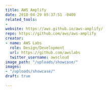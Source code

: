 ```yaml
---
title: AWS Amplify
date: 2018-04-29 05:37:51 -0400
related_tools:
- 
website: https://aws.github.io/aws-amplify/
repo: https://github.com/aws/aws-amplify
creator:
- name: AWS Labs
  role: Design/Development
  url: https://github.com/awslabs
  twitter_username: awscloud
image_path: "/uploads/showcase/"
images:
- "/uploads/showcase/"
draft: true

---
```


